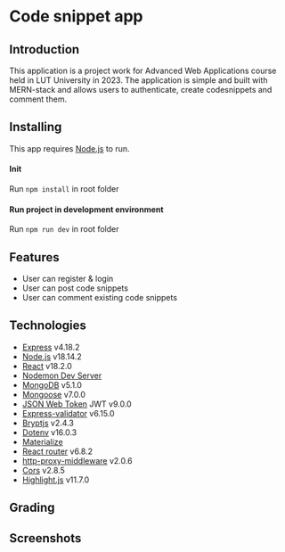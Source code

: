 # Code snippet app

## Introduction

This application is a project work for Advanced Web Applications course held in LUT University in 2023.
The application is simple and built with MERN-stack and allows users to authenticate, create codesnippets and comment them.

## Installing

This app requires [Node.js](https://node.js.org/) to run.

#### Init

Run `npm install` in root folder

#### Run project in development environment

Run `npm run dev` in root folder

## Features

- User can register & login
- User can post code snippets
- User can comment existing code snippets

## Technologies

- [Express](https://expressjs.com/) v4.18.2
- [Node.js](https://nodejs.org/en/) v18.14.2
- [React](https://reactjs.org/) v18.2.0
- [Nodemon Dev Server](https://nodemon.io/)
- [MongoDB](https://www.mongodb.com/) v5.1.0
- [Mongoose](https://www.npmjs.com/package/mongoose) v7.0.0
- [JSON Web Token](https://jwt.io/) JWT v9.0.0
- [Express-validator](https://www.npmjs.com/package/express-validator) v6.15.0
- [Bryptjs](https://www.npmjs.com/package/bcryptjs) v2.4.3
- [Dotenv](https://www.npmjs.com/package/dotenv) v16.0.3
- [Materialize](https://materializecss.com/)
- [React router](https://reactrouter.com/en/main) v6.8.2
- [http-proxy-middleware](https://www.npmjs.com/package/http-proxy-middleware) v2.0.6
- [Cors](https://www.npmjs.com/package/cors) v2.8.5
- [Highlight.js](https://highlightjs.org/) v11.7.0

## Grading

## Screenshots
